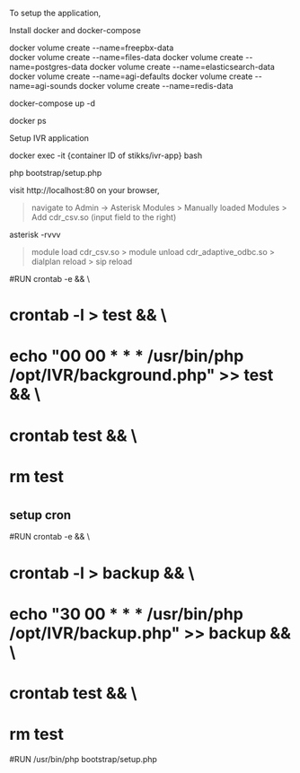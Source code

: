 To setup the application, 

Install docker and docker-compose

docker volume create --name=freepbx-data  
docker volume create --name=files-data
docker volume create --name=postgres-data
docker volume create --name=elasticsearch-data
docker volume create --name=agi-defaults
docker volume create --name=agi-sounds
docker volume create --name=redis-data

docker-compose up -d

docker ps

Setup IVR application

docker exec -it {container ID of stikks/ivr-app} bash

php bootstrap/setup.php

visit http://localhost:80 on your browser,
> navigate to Admin -> Asterisk Modules
    > Manually loaded Modules > Add cdr_csv.so (input field to the right)

asterisk -rvvv
   > module load cdr_csv.so
    > module unload cdr_adaptive_odbc.so
    > dialplan reload
    > sip reload
    
#RUN crontab -e && \
#    crontab -l > test && \
#    echo "00 00 * * * /usr/bin/php /opt/IVR/background.php" >> test && \
#    crontab test && \
#    rm test
#
## setup cron
#RUN crontab -e && \
#    crontab -l > backup && \
#    echo "30 00 * * * /usr/bin/php /opt/IVR/backup.php" >> backup && \
#    crontab test && \
#    rm test

#RUN /usr/bin/php bootstrap/setup.php
    
  
